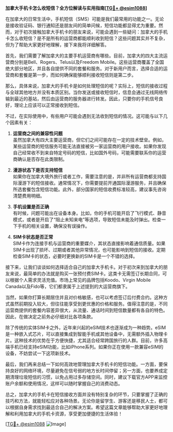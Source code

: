**加拿大手机卡怎么收短信？全方位解读与实用指南[[TG💪+ @esim1088](https://t.me/s/esim1088)]**

在加拿大的日常生活中，手机短信（SMS）可能是我们最常用的功能之一。无论是接收验证码、银行通知还是朋友间的简单问候，短信功能都显得尤为重要。然而，对于初次接触加拿大手机卡的朋友来说，可能会遇到一些疑问：加拿大的手机卡怎么收短信？是不是所有的运营商都能顺利收到短信？这些问题其实并不复杂，但为了帮助大家更好地理解，接下来我将详细解答。

首先，我们需要了解加拿大的主要手机运营商有哪些。目前，加拿大的四大主流运营商分别是Bell、Rogers、Telus以及Freedom Mobile。这些运营商覆盖了全国绝大部分地区，并且各自提供不同的套餐和服务。对于新用户而言，选择合适的运营商和套餐是第一步，而如何确保能够顺利接收短信则是第二步。

那么，具体来说，加拿大的手机卡是如何处理短信的呢？实际上，短信的接收过程与全球其他地方并没有本质区别。当你发送或接收短信时，信息会通过无线网络传输到最近的基站，然后由运营商的服务器进行转发。因此，只要你的手机信号良好，理论上应该可以正常接收到短信。

不过，在实际使用中，有些用户可能会遇到无法收到短信的情况。这可能与以下几个因素有关：

1. **运营商之间的兼容性问题**  
   虽然加拿大有四大主要运营商，但它们之间可能存在一定的技术壁垒。例如，某些运营商的短信服务可能无法直接被另一家运营商的用户接收。如果你发现自己经常收不到来自特定号码的短信，比如国外号码，可能需要联系你的运营商确认是否存在此类限制。

2. **漫游状态下是否支持短信**  
   如果你在加拿大境外旅行或者工作，需要注意的是，并非所有运营商都支持国际漫游下的短信接收。通常情况下，你需要提前开通国际漫游服务，并且确保所选套餐包含短信功能。此外，部分国家的短信收费标准较高，建议事先咨询清楚费用明细。

3. **手机设置是否正确**  
   有时候，问题可能出在设备本身。比如，你的手机可能开启了飞行模式、静音模式，或者是开启了“阻止未知来电”等选项，导致短信未能及时弹出。检查一下手机的相关设置，确保没有误操作。

4. **SIM卡状态是否正常**  
   SIM卡作为连接手机与运营商的重要媒介，其状态直接影响着通信质量。如果SIM卡出现了损坏、过期或者其他异常情况，也可能影响到短信的接收。定期检查SIM卡的状态，必要时更换新的SIM卡是一个不错的选择。

接下来，让我们谈谈如何选择适合自己的加拿大手机卡。对于初次来到加拿大的朋友来说，最简单的办法就是购买一张预付费SIM卡。这类卡无需签订长期合同，可以根据个人需求灵活充值。市场上常见的品牌包括Koodo、Virgin Mobile Canada以及Fido等，它们都隶属于上述提到的大运营商旗下。

当然，如果你打算长期居住并且对价格敏感，也可以考虑签订后付费合约。这种方式虽然前期投入较大，但往往能享受到更优惠的价格和服务。值得注意的是，不同运营商提供的套餐内容差异很大，从流量、通话时间到短信数量都有各自的特色。因此，在做决定之前务必仔细对比各项条款。

除了传统的实体SIM卡之外，近年来兴起的eSIM技术也逐渐成为一种趋势。eSIM是一种嵌入式芯片，可以直接集成到智能手机或其他设备中，无需额外插入物理卡片。这种技术的优势在于方便快捷，尤其适合经常跨国旅行的人群。目前，许多高端手机已经支持eSIM功能，比如iPhone系列。如果你正在使用一款兼容eSIM的设备，不妨尝试一下这项新技术。

最后，我们再来总结一下如何高效地管理加拿大手机卡的短信功能。一方面，要保持良好的网络环境，尽量避免在信号弱的地方长时间停留；另一方面，也要养成定期清理垃圾短信的习惯，以免占用过多存储空间。同时，建议下载官方APP来监控账户余额和使用情况，这样可以随时掌握自己的消费动态。

总之，加拿大的手机卡在短信接收方面并没有特别复杂的环节，只要掌握了正确的技巧和方法，就能轻松应对各种场景。无论你是留学生、游客还是移民人士，都可以根据自身需求找到最适合自己的解决方案。希望这篇文章能够帮助大家更好地理解和利用加拿大的手机卡资源，享受更加便捷的生活体验！

[[TG💪+ @esim1088](https://t.me/s/esim1088) ![Image](https://i.postimg.cc/4NQfJmqS/Snipaste-2025-05-13-00-14-12.png)]